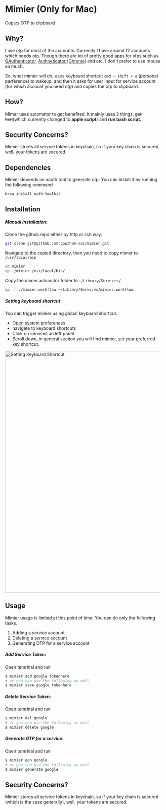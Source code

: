 # Mimier (Only for Mac)
  Copies OTP to clipboard

## Why?
  I use otp for most of the accounts. Currently I have around 12 accounts which needs otp. Though there are lot of pretty good apps for otps such as [GAuthenticator](https://play.google.com/store/apps/details?id=com.google.android.apps.authenticator2&hl=en_IN), [Authneticator (Chrome)](https://chrome.google.com/webstore/detail/authenticator/bhghoamapcdpbohphigoooaddinpkbai?hl=en) and etc. I don't prefer to use mouse so much. 

  So, what mimier will do, uses keyboard shortcut `cmd + shift + o` (personal perference) to wakeup, and then it asks for user input for service account (for which account you need otp) and copies the otp to clipboard. 


## How? 
  Mimer uses automator to get benefited. It mainly uses 2 things, ~~get text~~(which currently changed to **apple script**) and **run bash script.**

## Security Concerns?
  Mimier stores all service tokens in keychain, so if your key chain is secured, well, your tokens are secured. 
  

## Dependencies
Mimier depends on oauth tool to generate otp. You can install it by running the following command
```bash
brew install oath-toolkit
```
  
## Installation
##### Manual Installation:
Clone the github repo either by http or ssh way.
```bash
git clone git@github.com:gowtham-sai/mimier.git
```

Navigate to the copied directory, then you need to copy mimer to `/usr/local/bin`
```bash
cd mimier
cp ./mimier /usr/local/bin/
```

Copy the mimer.automator folder to `~/Library/Services/`
```bash
cp -r ./mimier.workflow ~/Library/Services/mimier.workflow
```

##### Setting keyboard shortcut
You can trigger mimier using global keyboard shortcut. 
* Open system preferences
* navigate to keyboard shortcuts
* Click on services on left panel
* Scroll down, in general section you will find mimier, set your preferred key shortcut. 

<img width="780" alt="Setting Keyboard Shortcut" src="https://user-images.githubusercontent.com/8710113/40257971-b050967a-5b0d-11e8-9d34-11b5cca64060.png">
  
## Usage
Mimier usage is limited at this point of time. You can do only the following tasks. 
1. Adding a service account
2. Deleting a service account
3. Generating OTP for a service account

##### Add Service Token: 
Open temrinal and run

```bash
$ mimier add google tokenhere
# or you can use the following as well
$ mimier save google tokenhere
```

##### Delete Service Token: 
Open temrinal and run

```bash
$ mimier del google
# or you can use the following as well
$ mimier delete google
```

##### Generate OTP for a service: 
Open temrinal and run

```bash
$ mimier gen google
# or you can use the following as well
$ mimier generate google
```


## Security Concerns?
  Mimier stores all service tokens in keychain, so if your key chain is secured (which is the case generally), well, your tokens are secured. 

